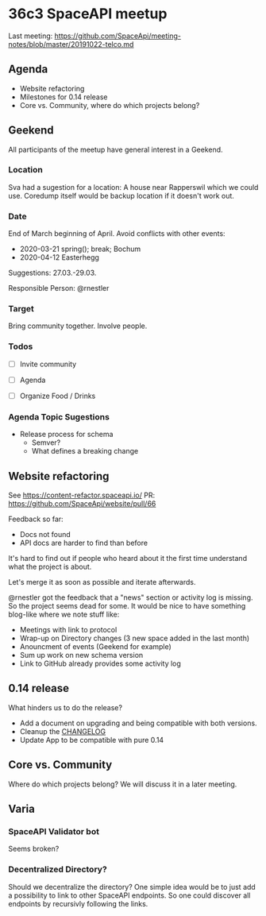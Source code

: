 # 36c3 SpaceAPI meetup

Last meeting: https://github.com/SpaceApi/meeting-notes/blob/master/20191022-telco.md

## Agenda

 * Website refactoring
 * Milestones for 0.14 release
 * Core vs. Community, where do which projects belong?

## Geekend

All participants of the meetup have general interest in a Geekend.

### Location

Sva had a sugestion for a location: A house near Rapperswil which we could use.
Coredump itself would be backup location if it doesn't work out.

### Date

End of March beginning of April. Avoid conflicts with other events:
 * 2020-03-21 spring(); break; Bochum
 * 2020-04-12 Easterhegg

Suggestions: 27.03.-29.03.

Responsible Person: @rnestler

### Target

Bring community together. Involve people.

### Todos

 - [ ] Invite community
 - [ ] Agenda
 - [ ] Organize Food / Drinks


### Agenda Topic Sugestions

 * Release process for schema
     * Semver?
     * What defines a breaking change



## Website refactoring

See https://content-refactor.spaceapi.io/
PR: https://github.com/SpaceApi/website/pull/66

Feedback so far:
 * Docs not found
 * API docs are harder to find than before

It's hard to find out if people who heard about it the first time understand what the project is about.

Let's merge it as soon as possible and iterate afterwards.

@rnestler got the feedback that a "news" section or activity log is missing. So the project seems dead for some.
It would be nice to have something blog-like where we note stuff like:
 * Meetings with link to protocol
 * Wrap-up on Directory changes (3 new space added in the last month)
 * Anouncment of events (Geekend for example)
 * Sum up work on new schema version
 * Link to GitHub already provides some activity log

## 0.14 release

What hinders us to do the release?

 * Add a document on upgrading and being compatible with both versions.
 * Cleanup the [CHANGELOG](https://github.com/SpaceApi/schema/blob/master/CHANGELOG.md)
 * Update App to be compatible with pure 0.14


## Core vs. Community

Where do which projects belong? We will discuss it in a later meeting.


## Varia

### SpaceAPI Validator bot

Seems broken?

### Decentralized Directory?

Should we decentralize the directory? One simple idea would be to just add a possibility to link to other SpaceAPI endpoints.
So one could discover all endpoints by recursivly following the links.